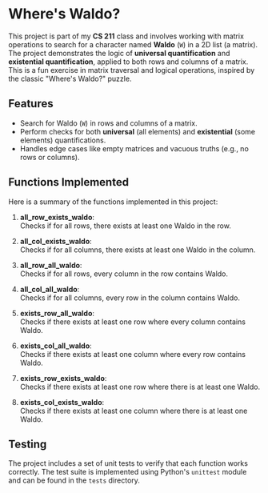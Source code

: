 # Where's Waldo?

This project is part of my **CS 211** class and involves working with matrix operations to search for a character named **Waldo** (`W`) in a 2D list (a matrix). The project demonstrates the logic of **universal quantification** and **existential quantification**, applied to both rows and columns of a matrix. This is a fun exercise in matrix traversal and logical operations, inspired by the classic "Where's Waldo?" puzzle.

## Features

- Search for Waldo (`W`) in rows and columns of a matrix.
- Perform checks for both **universal** (all elements) and **existential** (some elements) quantifications.
- Handles edge cases like empty matrices and vacuous truths (e.g., no rows or columns).

## Functions Implemented

Here is a summary of the functions implemented in this project:

1. **all_row_exists_waldo**:  
   Checks if for all rows, there exists at least one Waldo in the row.

2. **all_col_exists_waldo**:  
   Checks if for all columns, there exists at least one Waldo in the column.

3. **all_row_all_waldo**:  
   Checks if for all rows, every column in the row contains Waldo.

4. **all_col_all_waldo**:  
   Checks if for all columns, every row in the column contains Waldo.

5. **exists_row_all_waldo**:  
   Checks if there exists at least one row where every column contains Waldo.

6. **exists_col_all_waldo**:  
   Checks if there exists at least one column where every row contains Waldo.

7. **exists_row_exists_waldo**:  
   Checks if there exists at least one row where there is at least one Waldo.

8. **exists_col_exists_waldo**:  
   Checks if there exists at least one column where there is at least one Waldo.

## Testing

The project includes a set of unit tests to verify that each function works correctly. The test suite is implemented using Python's `unittest` module and can be found in the `tests` directory.
